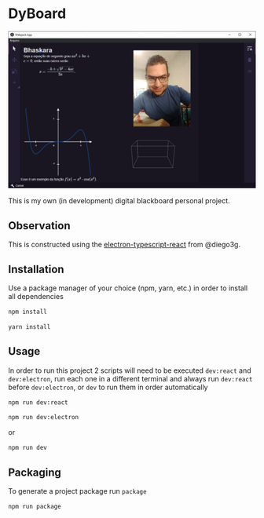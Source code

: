 # DyBoard

![My Dyboad](.github/preview.png)

This is my own (in development) digital blackboard personal project.

## Observation

This is constructed using the [electron-typescript-react](https://github.com/diego3g/electron-typescript-react) from @diego3g.

## Installation

Use a package manager of your choice (npm, yarn, etc.) in order to install all dependencies

```bash
npm install
```

```bash
yarn install
```

## Usage

In order to run this project 2 scripts will need to be executed `dev:react` and `dev:electron`, run each one in a different terminal and always run `dev:react` before `dev:electron`, or `dev` to run them in order automatically

```bash
npm run dev:react
```

```bash
npm run dev:electron
```

or

```bash
npm run dev
```

## Packaging

To generate a project package run `package`

```bash
npm run package
```
